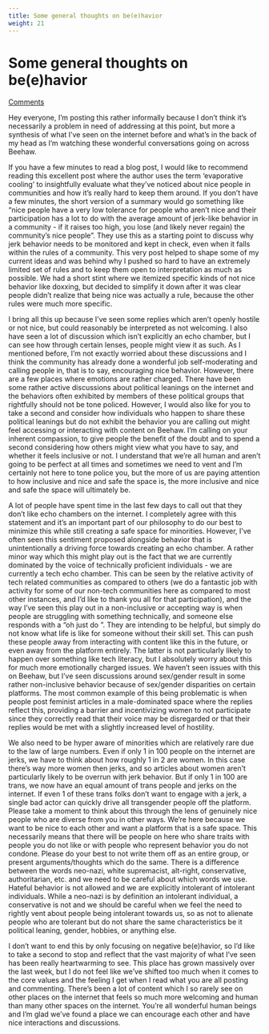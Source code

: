 ```yaml
---
title: Some general thoughts on be(e)havior
weight: 21
---
```

# Some general thoughts on be(e)havior
[Comments](https://beehaw.org/post/459291)

Hey everyone, I’m posting this rather informally because I don’t think it’s necessarily a problem in need of addressing at this point, but more a synthesis of what I’ve seen on the internet before and what’s in the back of my head as I’m watching these wonderful conversations going on across Beehaw.

If you have a few minutes to read a blog post, I would like to recommend reading this excellent post where the author uses the term ‘evaporative cooling’ to insightfully evaluate what they’ve noticed about nice people in communities and how it’s really hard to keep them around. If you don’t have a few minutes, the short version of a summary would go something like “nice people have a very low tolerance for people who aren’t nice and their participation has a lot to do with the average amount of jerk-like behavior in a community - if it raises too high, you lose (and likely never regain) the community’s nice people”. They use this as a starting point to discuss why jerk behavior needs to be monitored and kept in check, even when it falls within the rules of a community. This very post helped to shape some of my current ideas and was behind why I pushed so hard to have an extremely limited set of rules and to keep them open to interpretation as much as possible. We had a short stint where we itemized specific kinds of not nice behavior like doxxing, but decided to simplify it down after it was clear people didn’t realize that being nice was actually a rule, because the other rules were much more specific.

I bring all this up because I’ve seen some replies which aren’t openly hostile or not nice, but could reasonably be interpreted as not welcoming. I also have seen a lot of discussion which isn’t explicitly an echo chamber, but I can see how through certain lenses, people might view it as such. As I mentioned before, I’m not exactly worried about these discussions and I think the community has already done a wonderful job self-moderating and calling people in, that is to say, encouraging nice behavior. However, there are a few places where emotions are rather charged. There have been some rather active discussions about political leanings on the internet and the behaviors often exhibited by members of these political groups that rightfully should not be tone policed. However, I would also like for you to take a second and consider how individuals who happen to share these political leanings but do not exhibit the behavior you are calling out might feel accessing or interacting with content on Beehaw. I’m calling on your inherent compassion, to give people the benefit of the doubt and to spend a second considering how others might view what you have to say, and whether it feels inclusive or not. I understand that we’re all human and aren’t going to be perfect at all times and sometimes we need to vent and I’m certainly not here to tone police you, but the more of us are paying attention to how inclusive and nice and safe the space is, the more inclusive and nice and safe the space will ultimately be.

A lot of people have spent time in the last few days to call out that they don’t like echo chambers on the internet. I completely agree with this statement and it’s an important part of our philosophy to do our best to minimize this while still creating a safe space for minorities. However, I’ve often seen this sentiment proposed alongside behavior that is unintentionally a driving force towards creating an echo chamber. A rather minor way which this might play out is the fact that we are currently dominated by the voice of technically proficient individuals - we are currently a tech echo chamber. This can be seen by the relative activity of tech related communities as compared to others (we do a fantastic job with activity for some of our non-tech communities here as compared to most other instances, and I’d like to thank you all for that participation), and the way I’ve seen this play out in a non-inclusive or accepting way is when people are struggling with something technically, and someone else responds with a “oh just do <insert technically complicated thing here>”. They are intending to be helpful, but simply do not know what life is like for someone without their skill set. This can push these people away from interacting with content like this in the future, or even away from the platform entirely. The latter is not particularly likely to happen over something like tech literacy, but I absolutely worry about this for much more emotionally charged issues. We haven’t seen issues with this on Beehaw, but I’ve seen discussions around sex/gender result in some rather non-inclusive behavior because of sex/gender disparities on certain platforms. The most common example of this being problematic is when people post feminist articles in a male-dominated space where the replies reflect this, providing a barrier and incentivizing women to not participate since they correctly read that their voice may be disregarded or that their replies would be met with a slightly increased level of hostility.

We also need to be hyper aware of minorities which are relatively rare due to the law of large numbers. Even if only 1 in 100 people on the internet are jerks, we have to think about how roughly 1 in 2 are women. In this case there’s way more women then jerks, and so articles about women aren’t particularly likely to be overrun with jerk behavior. But if only 1 in 100 are trans, we now have an equal amount of trans people and jerks on the internet. If even 1 of these trans folks don’t want to engage with a jerk, a single bad actor can quickly drive all transgender people off the platform. Please take a moment to think about this through the lens of genuinely nice people who are diverse from you in other ways. We’re here because we want to be nice to each other and want a platform that is a safe space. This necessarily means that there will be people on here who share traits with people you do not like or with people who represent behavior you do not condone. Please do your best to not write them off as an entire group, or present arguments/thoughts which do the same. There is a difference between the words neo-nazi, white supremacist, alt-right, conservative, authoritarian, etc. and we need to be careful about which words we use. Hateful behavior is not allowed and we are explicitly intolerant of intolerant individuals. While a neo-nazi is by definition an intolerant individual, a conservative is not and we should be careful when we feel the need to rightly vent about people being intolerant towards us, so as not to alienate people who are tolerant but do not share the same characteristics be it political leaning, gender, hobbies, or anything else.

I don’t want to end this by only focusing on negative be(e)havior, so I’d like to take a second to stop and reflect that the vast majority of what I’ve seen has been really heartwarming to see. This place has grown massively over the last week, but I do not feel like we’ve shifted too much when it comes to the core values and the feeling I get when I read what you are all posting and commenting. There’s been a lot of content which I so rarely see on other places on the internet that feels so much more welcoming and human than many other spaces on the internet. You’re all wonderful human beings and I’m glad we’ve found a place we can encourage each other and have nice interactions and discussions.

